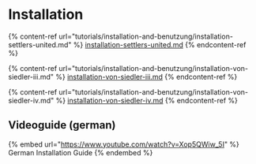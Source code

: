 # Installation

{% content-ref url="tutorials/installation-and-benutzung/installation-settlers-united.md" %}
[installation-settlers-united.md](tutorials/installation-and-benutzung/installation-settlers-united.md)
{% endcontent-ref %}

{% content-ref url="tutorials/installation-and-benutzung/installation-von-siedler-iii.md" %}
[installation-von-siedler-iii.md](tutorials/installation-and-benutzung/installation-von-siedler-iii.md)
{% endcontent-ref %}

{% content-ref url="tutorials/installation-and-benutzung/installation-von-siedler-iv.md" %}
[installation-von-siedler-iv.md](tutorials/installation-and-benutzung/installation-von-siedler-iv.md)
{% endcontent-ref %}

## Videoguide (german)

{% embed url="https://www.youtube.com/watch?v=Xop5QWiw_5I" %}
German Installation Guide
{% endembed %}

